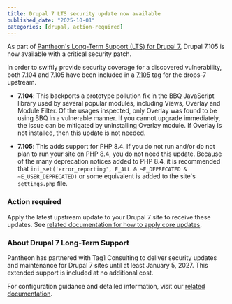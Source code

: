 ```yaml
---
title: Drupal 7 LTS security update now available
published_date: "2025-10-01"
categories: [drupal, action-required]
---
```


As part of [Pantheon's Long-Term Support (LTS) for Drupal 7](https://pantheon.io/drupal-7), Drupal 7.105 is now available with a critical security patch. 

In order to swiftly provide security coverage for a discovered vulnerability, both 7.104 and 7.105 have been included in a [7.105](https://github.com/pantheon-systems/drops-7/releases/tag/7.105) tag for the drops-7 upstream.

* **7.104**: This backports a prototype pollution fix in the BBQ JavaScript library used by several popular modules, including Views, Overlay and Module Filter. Of the usages inspected, only Overlay was found to be using BBQ in a vulnerable manner. If you cannot upgrade immediately, the issue can be mitigated by uninstalling Overlay module. If Overlay is not installed, then this update is not needed.

* **7.105**: This adds support for PHP 8.4. If you do not run and/or do not plan to run your site on PHP 8.4, you do not need this update. Because of the many deprecation notices added to PHP 8.4, it is recommended that `ini_set('error_reporting', E_ALL & ~E_DEPRECATED & ~E_USER_DEPRECATED)` or some equivalent is added to the site's `settings.php` file.

### Action required

Apply the latest upstream update to your Drupal 7 site to receive these updates. See [related documentation for how to apply core updates](/core-updates#apply-upstream-updates-via-the-site-dashboard).

### About Drupal 7 Long-Term Support

Pantheon has partnered with Tag1 Consulting to deliver security updates and maintenance for Drupal 7 sites until at least January 5, 2027. This extended support is included at no additional cost.

For configuration guidance and detailed information, visit our [related documentation](/supported-drupal/#drupal-7-long-term-support).
